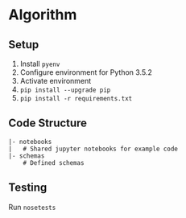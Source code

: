 # Algorithm

## Setup
1. Install `pyenv`
1. Configure environment for Python 3.5.2
1. Activate environment
1. `pip install --upgrade pip`
1. `pip install -r requirements.txt`

## Code Structure
```
|- notebooks
|   # Shared jupyter notebooks for example code
|- schemas
    # Defined schemas
```

## Testing
Run `nosetests`
